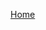 <a href="https://github.com/zhenlei520/System.Extension.Core/blob/master/README.zh-cn.md">Home</a>


